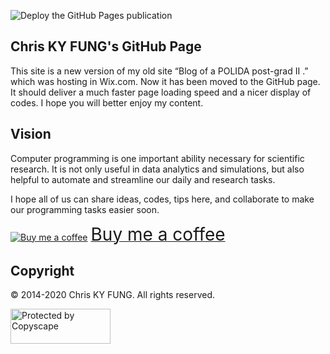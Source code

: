 ![Deploy the GitHub Pages publication](https://github.com/chriskyfung/chriskyfung.github.io/workflows/Deploy%20the%20GitHub%20Pages%20publication/badge.svg?branch=jekyll)

## Chris KY FUNG's GitHub Page

This site is a new version of my old site “Blog of a POLIDA post-grad II .” which was hosting in Wix.com. Now it has been moved to the GitHub page. It should deliver a much faster page loading speed and a nicer display of codes. I hope you will better enjoy my content.

## Vision

Computer programming is one important ability necessary for scientific research. It is not only useful in data analytics and simulations, but also helpful to automate and streamline our daily and research tasks.

I hope all of us can share ideas, codes, tips here, and collaborate to make our programming tasks easier soon.

<a class="bmc-button" target="_blank" href="https://www.buymeacoffee.com/chrisfungky"><img src="https://cdn.buymeacoffee.com/buttons/bmc-new-btn-logo.svg" alt="Buy me a coffee"><span style="margin-left:5px;font-size:28px !important;">Buy me a coffee</span></a>

## Copyright
© 2014-2020 Chris KY FUNG. All rights reserved.

<a href="http://www.copyscape.com/"><img src="https://banners.copyscape.com/img/copyscape-banner-white-160x56.png" width="160" height="56" border="0" alt="Protected by Copyscape" title="Protected by Copyscape - Do not copy content from this page." /></a>
